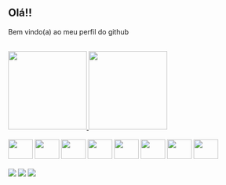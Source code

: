 
## Olá!!
  
  Bem vindo(a) ao meu perfil do github


<div style="display:inline_block"><br>
  <a href="https://github.com/danielKulka" target="_blank">
    <img height="160em" src="https://github-readme-stats.vercel.app/api?username=danielKulka&show_icons=true&theme=prussian&incluide_all_commits=true">
    <img height="160em" src="https://github-readme-stats.vercel.app/api/top-langs/?username=danielKulka&layout=compact&langs-count=16&theme=prussian">
  </a>
</div>  
<div style="display:inline_block"><br>
 <img aling="center" alt"CSS" height="40" width="50" src="https://cdn.jsdelivr.net/gh/devicons/devicon/icons/css3/css3-original.svg">
 <img aling="center" alt"figma" height="40" width="50" src="https://cdn.jsdelivr.net/gh/devicons/devicon/icons/figma/figma-original.svg">           
 <img aling="center" alt"git" height="40" width="50" src="https://cdn.jsdelivr.net/gh/devicons/devicon/icons/git/git-original.svg">         
 <img aling="center" alt"HTML" height="40" width="50" src="https://cdn.jsdelivr.net/gh/devicons/devicon/icons/html5/html5-original.svg">   
 <img aling="center" alt"linux" height="40" width="50" src="https://cdn.jsdelivr.net/gh/devicons/devicon/icons/linux/linux-original.svg"> 
 <img aling="center" alt"ubuntu" height="40" width="50" src="https://cdn.jsdelivr.net/gh/devicons/devicon/icons/ubuntu/ubuntu-plain.svg"> 
 <img aling="center" alt"vscode" height="40" width="50" src="https://cdn.jsdelivr.net/gh/devicons/devicon/icons/vscode/vscode-original.svg"> 
 <img aling="center" alt"windows" height="40" width="50" src="https://cdn.jsdelivr.net/gh/devicons/devicon/icons/windows8/windows8-original.svg"> 
</div>

<div style="display:inline_block"><br>
    <a href="https://www.codewars.com/users/Daniel%20Kulka" ><img src="https://img.shields.io/badge/Codewars-B1361E?style=for-the-badge&logo=Codewars&logoColor=white" target="_blank"></a>
    <a href="https://www.linkedin.com/in/daniel-kulka-538099189/" target="_blank"><img src="https://img.shields.io/badge/LinkedIn-0077B5?style=for-the-badge&logo=linkedin&logoColor=white" target="_blank"></a>
     <a href="mailto:kulkad13@gmail.com" ><img src="https://img.shields.io/badge/Gmail-D14836?style=for-the-badge&logo=gmail&logoColor=white" target="_blank"></a>
</div>

